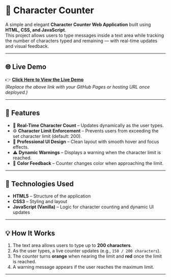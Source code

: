 # 📝 Character Counter

A simple and elegant **Character Counter Web Application** built using **HTML, CSS, and JavaScript**.  
This project allows users to type messages inside a text area while tracking the number of characters typed and remaining — with real-time updates and visual feedback.

---

## 🌐 Live Demo

👉 **[Click Here to View the Live Demo](https://snehameganathan.github.io/Character_Counter/)**  
*(Replace the above link with your GitHub Pages or hosting URL once deployed.)*

---

## 🚀 Features

- 🔢 **Real-Time Character Count** – Updates dynamically as the user types.  
- ⚙️ **Character Limit Enforcement** – Prevents users from exceeding the set character limit (default: 200).  
- 🎨 **Professional UI Design** – Clean layout with smooth hover and focus effects.  
- ⚠️ **Dynamic Warnings** – Displays a warning when the character limit is reached.  
- 🌈 **Color Feedback** – Counter changes color when approaching the limit.

---

## 🧠 Technologies Used

- **HTML5** – Structure of the application  
- **CSS3** – Styling and layout  
- **JavaScript (Vanilla)** – Logic for character counting and dynamic UI updates  

---

## 💡 How It Works

1. The text area allows users to type up to **200 characters**.  
2. As the user types, a live counter updates (e.g., `150 / 200 characters`).  
3. The counter turns **orange** when nearing the limit and **red** once the limit is reached.  
4. A warning message appears if the user reaches the maximum limit.  

---
